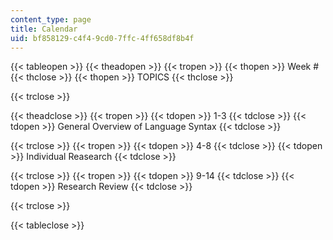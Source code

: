 ```yaml
---
content_type: page
title: Calendar
uid: bf858129-c4f4-9cd0-7ffc-4ff658df8b4f
---
```


{{< tableopen >}}
{{< theadopen >}}
{{< tropen >}}
{{< thopen >}}
Week #
{{< thclose >}}
{{< thopen >}}
TOPICS
{{< thclose >}}

{{< trclose >}}

{{< theadclose >}}
{{< tropen >}}
{{< tdopen >}}
1-3
{{< tdclose >}}
{{< tdopen >}}
General Overview of Language Syntax
{{< tdclose >}}

{{< trclose >}}
{{< tropen >}}
{{< tdopen >}}
4-8
{{< tdclose >}}
{{< tdopen >}}
Individual Reasearch
{{< tdclose >}}

{{< trclose >}}
{{< tropen >}}
{{< tdopen >}}
9-14
{{< tdclose >}}
{{< tdopen >}}
Research Review
{{< tdclose >}}

{{< trclose >}}

{{< tableclose >}}